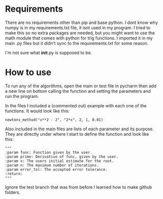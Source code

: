 # Requirements

There are no requirements other than pip and base python. I dont know why numpy is in my requirements.txt file, it isnt used in my program. I tried to make this so no extra packages are needed, but you might want to use the math module that comes with python for trig functions. I imported it in my main .py files but it didn't sync to the requirements.txt for some reason.

I'm not sure what __init__.py is supposed to be.

# How to use

To run any of the algorithms, open the main or test file in pycharm then add a new line on bottom calling the function and setting the parameters and run the program.



In the files I included a (commented out) example with each one of the functions. It would look like this: 
    
    newtons_method("x**2 - 2", "2*x", 2, 1, 0.01)

Also included in the main files are lists of each parameter and its purpose. They are directly under where I start to define the function and look like this:  

    """
    :param func: Function given by the user.
    :param prime: Derivative of func, given by the user.
    :param x: The users initial estimate for the root.
    :param n: The maximum number of iterations.
    :param error_tol: The accepted error tolerance.
    :return:
    """
Ignore the test branch that was from before I learned how to make github folders.
